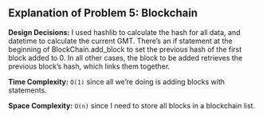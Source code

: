 ## Explanation of Problem 5: Blockchain


**Design Decisions:**
I used hashlib to calculate the hash for all data, and datetime to calculate the current GMT.
There’s an if statement at the beginning of BlockChain.add_block to set the previous hash of
the first block added to 0. In all other cases, the block to be added retrieves the previous
block’s hash, which links them together.


**Time Complexity:**
`O(1)` since all we’re doing is adding blocks with statements.


**Space Complexity:**
`O(n)` since I need to store all blocks in a blockchain list.

